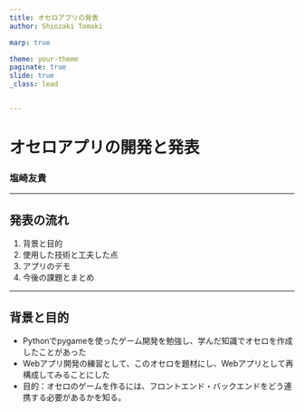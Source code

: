 ```yaml
---
title: オセロアプリの発表
author: Shiozaki Tomoki

marp: true

theme: your-theme
paginate: true
slide: true
_class: lead


---
```


<!-- スライド1：タイトル -->
# オセロアプリの開発と発表  
### 塩崎友貴

---

<!-- スライド2：発表の流れ -->
## 発表の流れ

1. 背景と目的  
2. 使用した技術と工夫した点  
3. アプリのデモ  
4. 今後の課題とまとめ

---

<!-- スライド3 : 背景と目的 -->
## 背景と目的

- Pythonでpygameを使ったゲーム開発を勉強し、学んだ知識でオセロを作成したことがあった
- Webアプリ開発の練習として、このオセロを題材にし、Webアプリとして再構成してみることにした
- 目的：オセロのゲームを作るには、フロントエンド・バックエンドをどう連携する必要があるかを知る。

